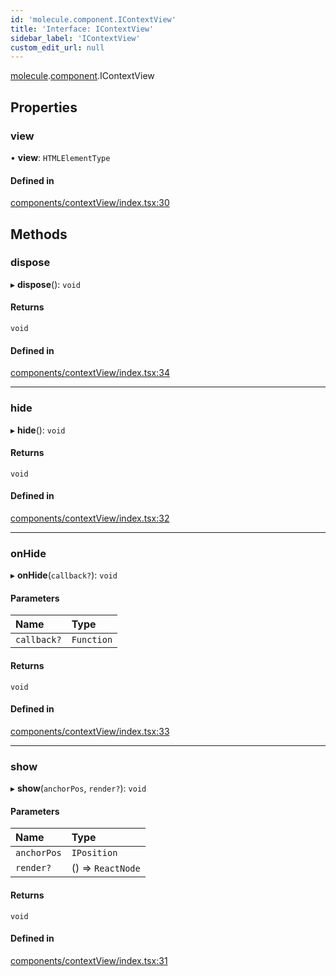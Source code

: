 ```yaml
---
id: 'molecule.component.IContextView'
title: 'Interface: IContextView'
sidebar_label: 'IContextView'
custom_edit_url: null
---
```


[molecule](../namespaces/molecule).[component](../namespaces/molecule.component).IContextView

## Properties

### view

• **view**: `HTMLElementType`

#### Defined in

[components/contextView/index.tsx:30](https://github.com/DTStack/molecule/blob/3e6bc450/src/components/contextView/index.tsx#L30)

## Methods

### dispose

▸ **dispose**(): `void`

#### Returns

`void`

#### Defined in

[components/contextView/index.tsx:34](https://github.com/DTStack/molecule/blob/3e6bc450/src/components/contextView/index.tsx#L34)

---

### hide

▸ **hide**(): `void`

#### Returns

`void`

#### Defined in

[components/contextView/index.tsx:32](https://github.com/DTStack/molecule/blob/3e6bc450/src/components/contextView/index.tsx#L32)

---

### onHide

▸ **onHide**(`callback?`): `void`

#### Parameters

| Name        | Type       |
| :---------- | :--------- |
| `callback?` | `Function` |

#### Returns

`void`

#### Defined in

[components/contextView/index.tsx:33](https://github.com/DTStack/molecule/blob/3e6bc450/src/components/contextView/index.tsx#L33)

---

### show

▸ **show**(`anchorPos`, `render?`): `void`

#### Parameters

| Name        | Type              |
| :---------- | :---------------- |
| `anchorPos` | `IPosition`       |
| `render?`   | () => `ReactNode` |

#### Returns

`void`

#### Defined in

[components/contextView/index.tsx:31](https://github.com/DTStack/molecule/blob/3e6bc450/src/components/contextView/index.tsx#L31)
